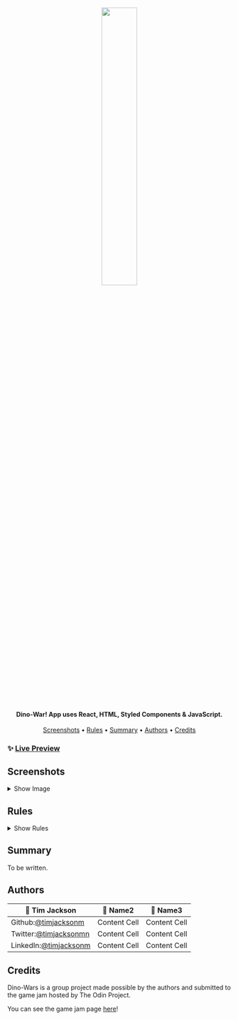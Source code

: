 <h1 align="center">
   <image src="/src/icons/" width="40%"> 
</h1>

<h4 align="center">Dino-War! App uses React, HTML, Styled Components & JavaScript.</h4>

<p align="center">
  <a href="#screenshots">Screenshots</a> •
  <a href="#rules">Rules</a> •
  <a href="#summary">Summary</a> •
  <a href="#authors">Authors</a> •
  <a href="#credits">Credits</a>
</p>

### ✨ [Live Preview]()

## Screenshots

<details>
  <summary>Show Image</summary>

<image src="/src/icons/screenshots/"> gif goes here

---

Home screen

<image src="/src/icons/screenshots/Home.png">
   
---
   
Level Select
   
<image src="/src/icons/screenshots/LevelSelect.png">
   
---
   
Battlefield
   
<image src="/src/icons/screenshots/Battlefield.png">

---

</details>

## Rules

   <details>
  <summary>Show Rules</summary>

The goal of the game is to solve the math equation for each side of the battlefield with correct answers giving you the highest possible score earning you a badge.

---

**How to Play?**

<p>The player will use the Dinosaur legend on each side of the battlefield to understand the point value of a specific Dinosaur.
We encourage the player to group like dinosaurs together when adding up the totals. Using your imagination with addition or multiplication will make adding their values easier.</p>
   
Be careful! The game will add in subtraction dinosaurs as the difficulty increases.
   
<p>The player will adjust the input field to equal each teams total point value.
   Once you are certain of your answer click Battle!</p>

---

**How is the score calculated?**

Once the user starts the battle, the game will count each dinosaurs value starting with the red team.
The computer will place each teams total value under the Actual Count container.
If atleast one of your answers is equal to the actual count value, you are allowed to proceed to the next level.
A perfect game will consist of two correct answers awarding you a badge!
You can view your earned badge on the level select screen. ~To be implemetned

---

**Difficulty settings**

Beginner mode: Maximum of three dino types for each team.

Average mode: Maximum of four dino types for each team.

Hard mode: Maximum of four dino types for each team, fossil dinos added for subtraction.

</details>

## Summary

To be written.

## Authors

| 👤 **Tim Jackson**                                           | 👤 **Name2** | 👤 **Name3** |
| ------------------------------------------------------------ | ------------ | ------------ |
| Github:[@timjacksonm](https://github.com/timjacksonm)        | Content Cell | Content Cell |
| Twitter:[@timjacksonmn](https://twitter.com/timjacksonmn)    | Content Cell | Content Cell |
| LinkedIn:[@timjacksonm](https://linkedin.com/in/timjacksonm) | Content Cell | Content Cell |

## Credits

Dino-Wars is a group project made possible by the authors and submitted to the game jam hosted by The Odin Project.

You can see the game jam page <a href="https://itch.io/jam/top-jam-1" target="_blank">here</a>!
